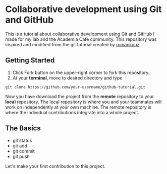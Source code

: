 # Collaborative development using Git and GitHub

This is a tutorial about collaborative development using Git and GitHub I made for my lab and the Academia Cafe community. This repository was inspired and modified from the git tutorial created by [romankouz](https://github.com/romankouz/git_tutorial).

## Getting Started

1. Click Fork button on the upper-right corner to fork this repository. 
2. At your **terminal**, move to desired directory and type
```
git clone https://github.com/your-username/github-tutorial.git
```
Now you have download the project from the **remote** repository to your **local** repository. The local repository is where you and your teammates will work on independently at your own machine. The remote repository is where the individual contributions integrate into a whole project.

## The Basics

 - git status
 - git add
 - git commit
 - git push

Let's make your first contribution to this project. 
